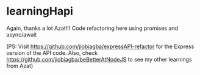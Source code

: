 # learningHapi
Again, thanks a lot Azat!!! Code refactoring here using promises and async/await

(PS: Visit https://github.com/jiobiagba/expressAPI-refactor for the Express version of the API code. Also, check https://github.com/jiobiagba/beBetterAtNodeJS to see my other learnings from Azat)
